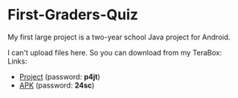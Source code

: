 # First-Graders-Quiz  
My first large project is a two-year school Java project for Android.  
  
I can't upload files here. So you can download from my TeraBox:  
Links:
* [Project](https://terabox.com/s/1jk8V94waWPzxj3h-jKnK4Q "without 'build' folder") (password: **p4jt**)  
* [APK](https://terabox.com/s/1JR9KKbFwsGzgw2hCM9FrNg "I forgot Andriod version, recommend Android 10/11+") (password: **24sc**)  
